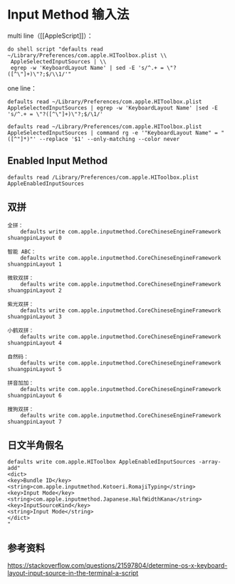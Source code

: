 # Input Method 输入法

multi line（[[AppleScript]]）：

```applescript
do shell script "defaults read ~/Library/Preferences/com.apple.HIToolbox.plist \\
 AppleSelectedInputSources | \\
 egrep -w 'KeyboardLayout Name' | sed -E 's/^.+ = \"?([^\"]+)\"?;$/\\1/'"
```

one line：

```shell
defaults read ~/Library/Preferences/com.apple.HIToolbox.plist AppleSelectedInputSources | egrep -w 'KeyboardLayout Name' |sed -E 's/^.+ = \"?([^\"]+)\"?;$/\1/'
```

```shell
defaults read ~/Library/Preferences/com.apple.HIToolbox.plist AppleSelectedInputSources | command rg -e '"KeyboardLayout Name" = "([^"]*)"' --replace '$1' --only-matching --color never
```

## Enabled Input Method

```shell
defaults read /Library/Preferences/com.apple.HIToolbox.plist  AppleEnabledInputSources
```

## 双拼

```shell
全拼：
    defaults write com.apple.inputmethod.CoreChineseEngineFramework shuangpinLayout 0

智能 ABC：
    defaults write com.apple.inputmethod.CoreChineseEngineFramework shuangpinLayout 1

微软双拼：
    defaults write com.apple.inputmethod.CoreChineseEngineFramework shuangpinLayout 2

紫光双拼：
    defaults write com.apple.inputmethod.CoreChineseEngineFramework shuangpinLayout 3

小鹤双拼：
    defaults write com.apple.inputmethod.CoreChineseEngineFramework shuangpinLayout 4

自然码：
    defaults write com.apple.inputmethod.CoreChineseEngineFramework shuangpinLayout 5

拼音加加：
    defaults write com.apple.inputmethod.CoreChineseEngineFramework shuangpinLayout 6

搜狗双拼：
    defaults write com.apple.inputmethod.CoreChineseEngineFramework shuangpinLayout 7
```

## 日文半角假名

```shell
defaults write com.apple.HIToolbox AppleEnabledInputSources -array-add"
<dict>
<key>Bundle ID</key>
<string>com.apple.inputmethod.Kotoeri.RomajiTyping</string>
<key>Input Mode</key>
<string>com.apple.inputmethod.Japanese.HalfWidthKana</string>
<key>InputSourceKind</key>
<string>Input Mode</string>
</dict>
"
```

## 参考资料

https://stackoverflow.com/questions/21597804/determine-os-x-keyboard-layout-input-source-in-the-terminal-a-script
